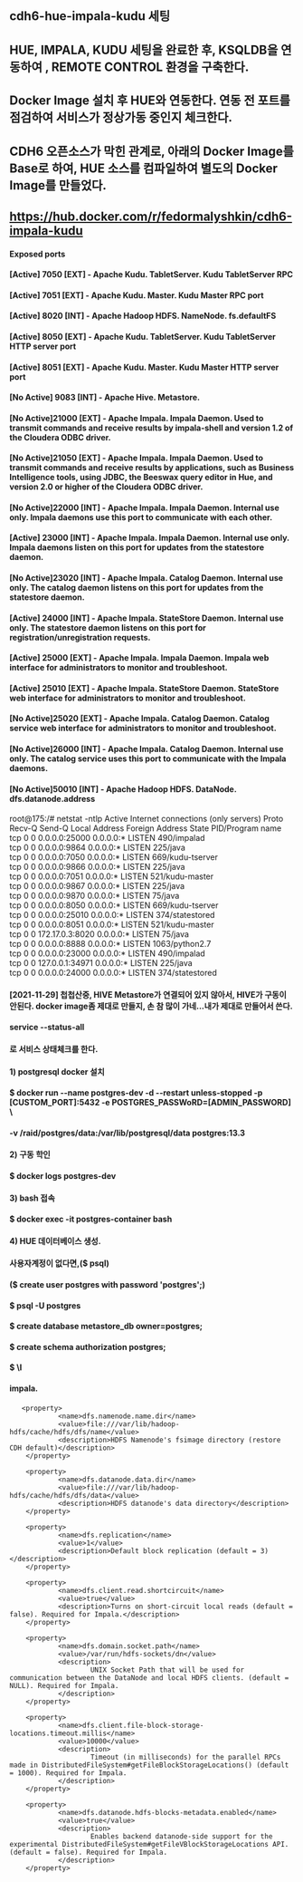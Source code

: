 ## cdh6-hue-impala-kudu 세팅
## HUE, IMPALA, KUDU 세팅을 완료한 후, KSQLDB을  연동하여 , REMOTE CONTROL 환경을 구축한다.
##
## Docker Image 설치 후 HUE와 연동한다. 연동 전 포트를 점검하여 서비스가 정상가동 중인지 체크한다.
## CDH6 오픈소스가 막힌 관계로, 아래의 Docker Image를 Base로 하여, HUE 소스를 컴파일하여 별도의 Docker Image를 만들었다.
## https://hub.docker.com/r/fedormalyshkin/cdh6-impala-kudu
#### Exposed ports
#### [Active]    7050 [EXT] - Apache Kudu. TabletServer. Kudu TabletServer RPC         
#### [Active]    7051 [EXT] - Apache Kudu. Master. Kudu Master RPC port                
#### [Active]    8020 [INT] - Apache Hadoop HDFS. NameNode. fs.defaultFS               
#### [Active]    8050 [EXT] - Apache Kudu. TabletServer. Kudu TabletServer HTTP server port   
#### [Active]    8051 [EXT] - Apache Kudu. Master. Kudu Master HTTP server port        
#### [No Active] 9083 [INT] - Apache Hive. Metastore.   
#### [No Active]21000 [EXT] - Apache Impala. Impala Daemon. Used to transmit commands and receive results by impala-shell and version 1.2 of the Cloudera ODBC driver.  
#### [No Active]21050 [EXT] - Apache Impala. Impala Daemon. Used to transmit commands and receive results by applications, such as Business Intelligence tools, using JDBC, the Beeswax query editor in Hue, and version 2.0 or higher of the Cloudera ODBC driver.
#### [No Active]22000 [INT] - Apache Impala. Impala Daemon. Internal use only. Impala daemons use this port to communicate with each other.
#### [Active]   23000 [INT] - Apache Impala. Impala Daemon. Internal use only. Impala daemons listen on this port for updates from the statestore daemon.
#### [No Active]23020 [INT] - Apache Impala. Catalog Daemon. Internal use only. The catalog daemon listens on this port for updates from the statestore daemon.
#### [Active]   24000 [INT] - Apache Impala. StateStore Daemon. Internal use only. The statestore daemon listens on this port for registration/unregistration requests.
#### [Active]   25000 [EXT] - Apache Impala. Impala Daemon. Impala web interface for administrators to monitor and troubleshoot.
#### [Active]   25010 [EXT] - Apache Impala. StateStore Daemon. StateStore web interface for administrators to monitor and troubleshoot.
#### [No Active]25020 [EXT] - Apache Impala. Catalog Daemon. Catalog service web interface for administrators to monitor and troubleshoot.
#### [No Active]26000 [INT] - Apache Impala. Catalog Daemon. Internal use only. The catalog service uses this port to communicate with the Impala daemons.
#### [No Active]50010 [INT] - Apache Hadoop HDFS. DataNode. dfs.datanode.address


root@175:/# netstat -ntlp
Active Internet connections (only servers)
Proto Recv-Q Send-Q Local Address           Foreign Address         State       PID/Program name    
tcp        0      0 0.0.0.0:25000           0.0.0.0:*               LISTEN      490/impalad         
tcp        0      0 0.0.0.0:9864            0.0.0.0:*               LISTEN      225/java            
tcp        0      0 0.0.0.0:7050            0.0.0.0:*               LISTEN      669/kudu-tserver    
tcp        0      0 0.0.0.0:9866            0.0.0.0:*               LISTEN      225/java            
tcp        0      0 0.0.0.0:7051            0.0.0.0:*               LISTEN      521/kudu-master     
tcp        0      0 0.0.0.0:9867            0.0.0.0:*               LISTEN      225/java            
tcp        0      0 0.0.0.0:9870            0.0.0.0:*               LISTEN      75/java             
tcp        0      0 0.0.0.0:8050            0.0.0.0:*               LISTEN      669/kudu-tserver    
tcp        0      0 0.0.0.0:25010           0.0.0.0:*               LISTEN      374/statestored     
tcp        0      0 0.0.0.0:8051            0.0.0.0:*               LISTEN      521/kudu-master     
tcp        0      0 172.17.0.3:8020         0.0.0.0:*               LISTEN      75/java             
tcp        0      0 0.0.0.0:8888            0.0.0.0:*               LISTEN      1063/python2.7      
tcp        0      0 0.0.0.0:23000           0.0.0.0:*               LISTEN      490/impalad         
tcp        0      0 127.0.0.1:34971         0.0.0.0:*               LISTEN      225/java            
tcp        0      0 0.0.0.0:24000           0.0.0.0:*               LISTEN      374/statestored 

#### [2021-11-29] 첩첩산중, HIVE Metastore가 연결되어 있지 않아서, HIVE가 구동이 안된다. docker image좀 제대로 만들지, 손 참 많이 가네...내가 제대로 만들어서 쓴다.
#### service --status-all
#### 로 서비스 상태체크를 한다.
####
#### 1) postgresql docker 설치
#### $ docker run --name postgres-dev -d --restart unless-stopped -p [CUSTOM_PORT]:5432 -e POSTGRES_PASSWoRD=[ADMIN_PASSWORD] \
####   -v /raid/postgres/data:/var/lib/postgresql/data postgres:13.3
####
#### 2) 구동 학인
#### $ docker logs postgres-dev
#### 
#### 3) bash 접속
#### $ docker exec -it postgres-container bash
####
#### 4) HUE 데이터베이스 생성.
#### 사용자계정이 없다면,($ psql)
####             ($ create user postgres with password 'postgres';)
#### $ psql -U postgres
#### $ create database metastore_db owner=postgres;
#### $ create schema authorization postgres;
#### $ \l


#### impala.
#### 
       <property>
                <name>dfs.namenode.name.dir</name>
                <value>file:///var/lib/hadoop-hdfs/cache/hdfs/dfs/name</value>
                <description>HDFS Namenode's fsimage directory (restore CDH default)</description>
        </property>

        <property>
                <name>dfs.datanode.data.dir</name>
                <value>file:///var/lib/hadoop-hdfs/cache/hdfs/dfs/data</value>
                <description>HDFS datanode's data directory</description>
        </property>

        <property>
                <name>dfs.replication</name>
                <value>1</value>
                <description>Default block replication (default = 3)</description>
        </property>

        <property>
                <name>dfs.client.read.shortcircuit</name>
                <value>true</value>
                <description>Turns on short-circuit local reads (default = false). Required for Impala.</description>
        </property>

        <property>
                <name>dfs.domain.socket.path</name>
                <value>/var/run/hdfs-sockets/dn</value>
                <description>
                        UNIX Socket Path that will be used for communication between the DataNode and local HDFS clients. (default = NULL). Required for Impala.
                </description>
        </property>

        <property>
                <name>dfs.client.file-block-storage-locations.timeout.millis</name>
                <value>10000</value>
                <description>
                        Timeout (in milliseconds) for the parallel RPCs made in DistributedFileSystem#getFileBlockStorageLocations() (default = 1000). Required for Impala.
                </description>
        </property>

        <property>
                <name>dfs.datanode.hdfs-blocks-metadata.enabled</name>
                <value>true</value>
                <description>
                        Enables backend datanode-side support for the experimental DistributedFileSystem#getFileVBlockStorageLocations API. (default = false). Required for Impala.
                </description>
        </property>
